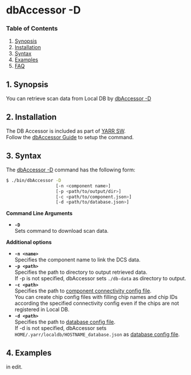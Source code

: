 # dbAccessor -D

### Table of Contents

1. [Synopsis](#1-synopsis)
2. [Installation](#2-installation)
3. [Syntax](#3-syntax)
4. [Examples](#4-examples)
5. [FAQ](#5-faq)

## 1. Synopsis

You can retrieve scan data from Local DB by [dbAccessor -D](d.md)

## 2. Installation

The DB Accessor is included as part of [YARR SW](http://yarr.web.cern.ch/yarr/).<br>
Follow the [dbAccessor Guide](../accessor.md) to setup the command.

## 3. Syntax

The [dbAccessor -D](d.md) command has the following form:

```bash
$ ./bin/dbAccessor -D
                   [-n <component name>]
                   [-p <path/to/output/dir>]
                   [-c <path/to/component.json>]
                   [-d <path/to/database.json>]
```

**Command Line Arguments**

- **``-D``** <br>
Sets command to download scan data.

**Additional options**

- **``-n <name>``**<br>
Specifies the component name to link the DCS data.
- **``-p <path>``**<br>
Specifies the path to directory to output retrieved data.<br>
If -p is not specified, dbAccessor sets `./db-data` as directory to output.
- **``-c <path>``**<br>
Specifies the path to [component connectivity config file](../../config/connectivity.md).<br>
You can create chip config files with filling chip names and chip IDs <br>
according the specified connectivity config even if the chips are not registered in Local DB.
- **``-d <path>``**<br>
Specifies the path to [database config file](../../config/database.md).<br>
If -d is not specified, dbAccessor sets `HOME/.yarr/localdb/HOSTNAME_database.json` as [database config file](../../config/database.md).

## 4. Examples

in edit.
